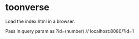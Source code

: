 # toonverse

Load the index.html in a browser.

Pass in query param as ?id=(number) // localhost:8080/?id=1
